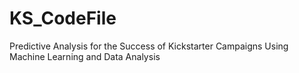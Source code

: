 # KS_CodeFile
Predictive Analysis for the Success of Kickstarter Campaigns Using Machine Learning and Data Analysis
